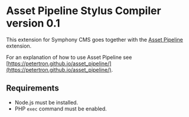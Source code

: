 # Asset Pipeline Stylus Compiler version 0.1

This extension for Symphony CMS goes together with the [Asset Pipeline](https://github.com/Petertron/asset_pipeline/) extension.

For an explanation of how to use Asset Pipeline see [https://petertron.github.io/asset_pipeline/](https://petertron.github.io/asset_pipeline/).

## Requirements

- Node.js must be installed.
- PHP `exec` command must be enabled.
